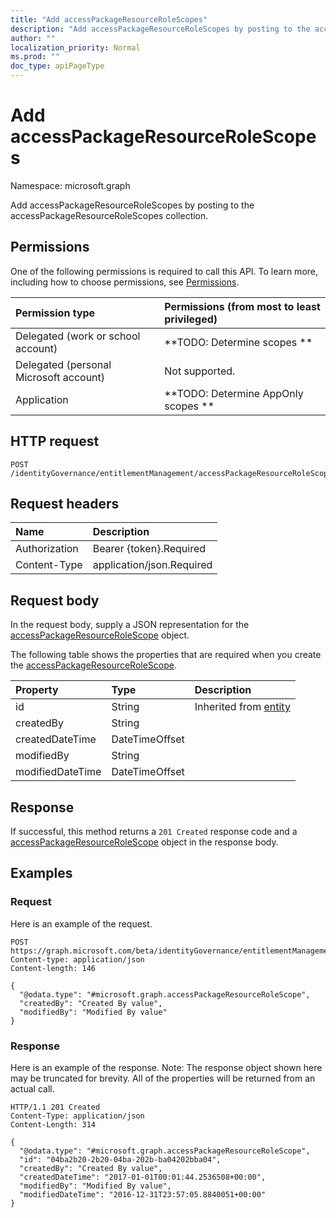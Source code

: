 ```yaml
---
title: "Add accessPackageResourceRoleScopes"
description: "Add accessPackageResourceRoleScopes by posting to the accessPackageResourceRoleScopes collection."
author: ""
localization_priority: Normal
ms.prod: ""
doc_type: apiPageType
---
```


# Add accessPackageResourceRoleScopes

Namespace: microsoft.graph

Add accessPackageResourceRoleScopes by posting to the accessPackageResourceRoleScopes collection.

## Permissions
One of the following permissions is required to call this API. To learn more, including how to choose permissions, see [Permissions](/concepts/permissions-reference.md).

|Permission type|Permissions (from most to least privileged)|
|:---|:---|
|Delegated (work or school account)|**TODO: Determine scopes **|
|Delegated (personal Microsoft account)|Not supported.|
|Application|**TODO: Determine AppOnly scopes **|

## HTTP request
<!-- {
  "blockType": "ignored"
}
-->
``` http
POST /identityGovernance/entitlementManagement/accessPackageResourceRoleScopes/$ref
```

## Request headers
|Name|Description|
|:---|:---|
|Authorization|Bearer {token}.Required|
|Content-Type|application/json.Required|

## Request body
In the request body, supply a JSON representation for the [accessPackageResourceRoleScope](../resources/accesspackageresourcerolescope.md) object.

The following table shows the properties that are required when you create the [accessPackageResourceRoleScope](../resources/accesspackageresourcerolescope.md).

|Property|Type|Description|
|:---|:---|:---|
|id|String| Inherited from [entity](../resources/entity.md)|
|createdBy|String||
|createdDateTime|DateTimeOffset||
|modifiedBy|String||
|modifiedDateTime|DateTimeOffset||



## Response
If successful, this method returns a `201 Created` response code and a [accessPackageResourceRoleScope](../resources/accesspackageresourcerolescope.md) object in the response body.

## Examples

### Request
Here is an example of the request.
<!-- {
  "blockType": "request",
  "name": "create_accesspackageresourcerolescope_from_accesspackageresourcerolescopes"
}
-->
``` http
POST https://graph.microsoft.com/beta/identityGovernance/entitlementManagement/accessPackageResourceRoleScopes
Content-type: application/json
Content-length: 146

{
  "@odata.type": "#microsoft.graph.accessPackageResourceRoleScope",
  "createdBy": "Created By value",
  "modifiedBy": "Modified By value"
}
```

### Response
Here is an example of the response. Note: The response object shown here may be truncated for brevity. All of the properties will be returned from an actual call.
<!-- {
  "blockType": "response",
  "truncated": true,
  "@odata.type": "microsoft.graph.accesspackageresourcerolescope"
}
-->
``` http
HTTP/1.1 201 Created
Content-Type: application/json
Content-Length: 314

{
  "@odata.type": "#microsoft.graph.accessPackageResourceRoleScope",
  "id": "04ba2b20-2b20-04ba-202b-ba04202bba04",
  "createdBy": "Created By value",
  "createdDateTime": "2017-01-01T00:01:44.2536508+00:00",
  "modifiedBy": "Modified By value",
  "modifiedDateTime": "2016-12-31T23:57:05.8840051+00:00"
}
```

